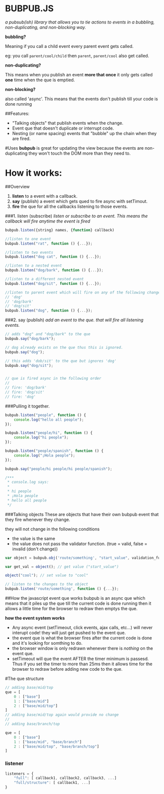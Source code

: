 BUBPUB.JS
=========
_a pubsub(ish) library that allows you to tie actions to events in a bubbling, non-duplicating, and non-blocking way._

__bubbling?__

Meaning if you call a child event every parent event gets called. 

eg: you call `parent/cool/child` then `parent`, `parent/cool` also get called.

__non-duplicating?__

This means when you publish an event __more that once__ it only gets called __one__ time when the que is emptied.

__non-blocking?__

also called 'async'. This means that the events don't publish till your code is done running


##Features:

 - "Talking objects" that publish events when the change.
 - Event que that doesn't duplicate or interrupt code.
 - Nesting (or name spacing) events that "bubble" up the chain when they are fired.

#Uses
__bubpub__ is great for updating the view because the events are non-duplicating they won't touch the DOM more than they need to. 

How it works:
=============
##Overview

1. __listen__ to a event with a callback.
2. __say__ (publish) a event which gets qued to fire async with setTimout.
3. __fire__ the que for all the callbacks listening to those events. 


###1. listen (subscribe)
_listen or subscribe to an event. This means the callback will fire anytime the event is fired_

```javascript
bubpub.listen({string} names, {function} callback)
```

```javascript
//listen to one event
bubpub.listen("rat", function () {...}); 

//listen to two events
bubpub.listen("dog cat", function () {...});  

//listen to a nested event
bubpub.listen("dog/bark", function () {...}); 

//listen to a different nested event
bubpub.listen("dog/sit", function () {...}); 

//listen to parent event which will fire on any of the following changes:
// 'dog'
// 'dog/bark'
// 'dog/sit'
bubpub.listen("dog", function () {...});
```

###2. say (publish)
_add an event to the que. that will fire all listening events._

```javascript
// adds "dog" and "dog/bark" to the que
bubpub.say("dog/bark");

// dog already exists on the que thus this is ignored.
bubpub.say("dog");

// this adds 'dob/sit' to the que but ignores 'dog'
bubpub.say("dog/sit");


// que is fired async in the following order
//
// fire: 'dog/bark'
// fire: 'dog/sit'
// fire: 'dog'
```

###Pulling it together. 

```javascript
bubpub.listen("people", function () {
    console.log("hello all people");
});

bubpub.listen("people/hi", function () {
    console.log("hi people");
});

bubpub.listen("people/spanish", function () {
    console.log("¡Hola people");
});

bubpub.say("people/hi people/hi people/spanish");

/***
 * console.log says: 
 *
 * hi people 
 * ¡Hola people 
 * hello all people
 */
```

###Talking objects
These are objects that have their own bubpub event that they fire whenever they change. 

they will not change in the following conditions

- the value is the same
- the value does not pass the validator function. (true = valid, false = invalid (don't change)) 


```javascript
var object = bubpub.obj('route/something', "start_value", validation_func);

var get_val = object(); // get value ("start_value")

object("cool"); // set value to "cool"

// listen to the changes to the object
bubpub.listen('route/something', function () {...});
```

##How the javascript event que works
bubpub is an async que which means that it piles up the que till the current code is done running then it allows a little time for the browser to redraw then emptys the que. 

__how the event system works__

- Any async event (setTimeout, click events, ajax calls, etc...) will never interupt code! they will just get pushed to the event que.
- the event que is what the browser fires after the current code is done and it's looking for somthing to do. 
- the browser window is only redrawn whenever there is _nothing_ on the event que. 
- setTimeout will que the event AFTER the timer minimum is passesd. Thus if you set the timer to more than 25ms then it allows time for the browser to redraw before adding new code to the que. 


#The que structure
```javascript
// adding base/mid/top
que = [
    0 : ["base"]
    1 : ["base/mid"]
    2 : ["base/mid/top"]
]
// adding base/mid/top again would provide no change
// 
// adding base/branch/top

que = [
    0 : ["base"]
    1 : ["base/mid", "base/branch"]
    2 : ["base/mid/top", "base/branch/top"]
]
```

### listener
````javascript
listeners = {
    "full": [ callback1, callback2, callback3, ...]
    "full/structure": [ callback1, ...]
}
````
